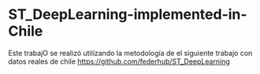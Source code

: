 # ST_DeepLearning-implemented-in-Chile
Este trabajO se realizó utilizando la metodología de el siguiente trabajo con datos reales de chile https://github.com/federhub/ST_DeepLearning
